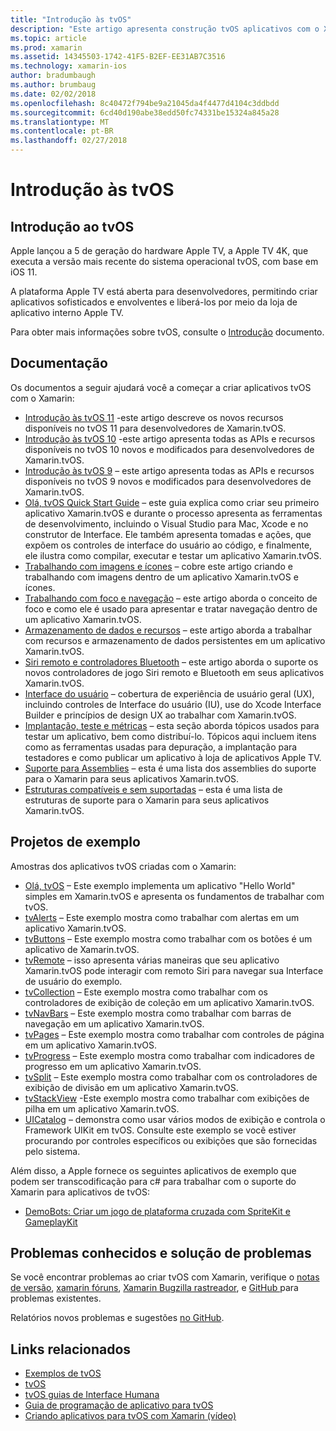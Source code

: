 ```yaml
---
title: "Introdução às tvOS"
description: "Este artigo apresenta construção tvOS aplicativos com o Xamarin."
ms.topic: article
ms.prod: xamarin
ms.assetid: 14345503-1742-41F5-B2EF-EE31AB7C3516
ms.technology: xamarin-ios
author: bradumbaugh
ms.author: brumbaug
ms.date: 02/02/2018
ms.openlocfilehash: 8c40472f794be9a21045da4f4477d4104c3ddbdd
ms.sourcegitcommit: 6cd40d190abe38edd50fc74331be15324a845a28
ms.translationtype: MT
ms.contentlocale: pt-BR
ms.lasthandoff: 02/27/2018
---
```

# <a name="introduction-to-tvos"></a>Introdução às tvOS

## <a name="introducing-tvos"></a>Introdução ao tvOS

Apple lançou a 5 de geração do hardware Apple TV, a Apple TV 4K, que executa a versão mais recente do sistema operacional tvOS, com base em iOS 11.

A plataforma Apple TV está aberta para desenvolvedores, permitindo criar aplicativos sofisticados e envolventes e liberá-los por meio da loja de aplicativo interno Apple TV.

Para obter mais informações sobre tvOS, consulte o [Introdução](~/ios/tvos/get-started/index.md) documento.

## <a name="documentation"></a>Documentação

Os documentos a seguir ajudará você a começar a criar aplicativos tvOS com o Xamarin:

- [Introdução às tvOS 11](~/ios/tvos/platform/introduction-to-tvos11.md) -este artigo descreve os novos recursos disponíveis no tvOS 11 para desenvolvedores de Xamarin.tvOS.
- [Introdução às tvOS 10](~/ios/tvos/platform/introduction-to-tvos10/index.md) -este artigo apresenta todas as APIs e recursos disponíveis no tvOS 10 novos e modificados para desenvolvedores de Xamarin.tvOS.
- [Introdução às tvOS 9](~/ios/tvos/platform/tvos9.md) – este artigo apresenta todas as APIs e recursos disponíveis no tvOS 9 novos e modificados para desenvolvedores de Xamarin.tvOS. 
- [Olá, tvOS Quick Start Guide](~/ios/tvos/get-started/hello-tvos.md) – este guia explica como criar seu primeiro aplicativo Xamarin.tvOS e durante o processo apresenta as ferramentas de desenvolvimento, incluindo o Visual Studio para Mac, Xcode e no construtor de Interface. Ele também apresenta tomadas e ações, que expõem os controles de interface do usuário ao código, e finalmente, ele ilustra como compilar, executar e testar um aplicativo Xamarin.tvOS.
- [Trabalhando com imagens e ícones](~/ios/tvos/app-fundamentals/icons-images.md) – cobre este artigo criando e trabalhando com imagens dentro de um aplicativo Xamarin.tvOS e ícones.
- [Trabalhando com foco e navegação](~/ios/tvos/app-fundamentals/navigation-focus.md) – este artigo aborda o conceito de foco e como ele é usado para apresentar e tratar navegação dentro de um aplicativo Xamarin.tvOS.
- [Armazenamento de dados e recursos](~/ios/tvos/app-fundamentals/resources-data-storage.md) – este artigo aborda a trabalhar com recursos e armazenamento de dados persistentes em um aplicativo Xamarin.tvOS.
- [Siri remoto e controladores Bluetooth](~/ios/tvos/platform/remote-bluetooth.md) – este artigo aborda o suporte os novos controladores de jogo Siri remoto e Bluetooth em seus aplicativos Xamarin.tvOS.
- [Interface do usuário](~/ios/tvos/user-interface/index.md) – cobertura de experiência de usuário geral (UX), incluindo controles de Interface do usuário (IU), use do Xcode Interface Builder e princípios de design UX ao trabalhar com Xamarin.tvOS.
- [Implantação, teste e métricas](~/ios/tvos/deploy-test/index.md) – esta seção aborda tópicos usados para testar um aplicativo, bem como distribuí-lo. Tópicos aqui incluem itens como as ferramentas usadas para depuração, a implantação para testadores e como publicar um aplicativo à loja de aplicativos Apple TV.
- [Suporte para Assemblies](~/ios/tvos/internals/assemblies.md) – esta é uma lista dos assemblies do suporte para o Xamarin para seus aplicativos Xamarin.tvOS.
- [Estruturas compatíveis e sem suportadas](~/ios/tvos/internals/frameworks.md) – esta é uma lista de estruturas de suporte para o Xamarin para seus aplicativos Xamarin.tvOS.

## <a name="sample-projects"></a>Projetos de exemplo

Amostras dos aplicativos tvOS criadas com o Xamarin:

- [Olá, tvOS](https://developer.xamarin.com/samples/monotouch/tvos/Hello-tvOS/) – Este exemplo implementa um aplicativo "Hello World" simples em Xamarin.tvOS e apresenta os fundamentos de trabalhar com tvOS.
- [tvAlerts](https://developer.xamarin.com/samples/monotouch/tvos/tvAlerts/) – Este exemplo mostra como trabalhar com alertas em um aplicativo Xamarin.tvOS.
- [tvButtons](https://developer.xamarin.com/samples/monotouch/tvos/tvButtons/) – Este exemplo mostra como trabalhar com os botões é um aplicativo de Xamarin.tvOS.
- [tvRemote](https://developer.xamarin.com/samples/monotouch/tvos/tvRemote/) – isso apresenta várias maneiras que seu aplicativo Xamarin.tvOS pode interagir com remoto Siri para navegar sua Interface de usuário do exemplo.
- [tvCollection](https://developer.xamarin.com/samples/monotouch/tvos/tvCollection/) – Este exemplo mostra como trabalhar com os controladores de exibição de coleção em um aplicativo Xamarin.tvOS.
- [tvNavBars](https://developer.xamarin.com/samples/monotouch/tvos/tvNavBars/) – Este exemplo mostra como trabalhar com barras de navegação em um aplicativo Xamarin.tvOS.
- [tvPages](https://developer.xamarin.com/samples/monotouch/tvos/tvPages/) – Este exemplo mostra como trabalhar com controles de página em um aplicativo Xamarin.tvOS.
- [tvProgress](https://developer.xamarin.com/samples/monotouch/tvos/tvProgress/) – Este exemplo mostra como trabalhar com indicadores de progresso em um aplicativo Xamarin.tvOS.
- [tvSplit](https://developer.xamarin.com/samples/monotouch/tvos/tvSplit/) – Este exemplo mostra como trabalhar com os controladores de exibição de divisão em um aplicativo Xamarin.tvOS.
- [tvStackView](https://developer.xamarin.com/samples/monotouch/tvos/tvStackView/) -Este exemplo mostra como trabalhar com exibições de pilha em um aplicativo Xamarin.tvOS.
- [UICatalog](https://developer.xamarin.com/samples/monotouch/tvos/UICatalog/) – demonstra como usar vários modos de exibição e controla o Framework UIKit em tvOS. Consulte este exemplo se você estiver procurando por controles específicos ou exibições que são fornecidas pelo sistema.

Além disso, a Apple fornece os seguintes aplicativos de exemplo que podem ser transcodificação para c# para trabalhar com o suporte do Xamarin para aplicativos de tvOS:

- [DemoBots: Criar um jogo de plataforma cruzada com SpriteKit e GameplayKit](https://developer.apple.com/library/prerelease/tvos/samplecode/DemoBots/)

## <a name="known-issues-and-troubleshooting"></a>Problemas conhecidos e solução de problemas

Se você encontrar problemas ao criar tvOS com Xamarin, verifique o [notas de versão](http://releases.xamarin.com/), [xamarin fóruns](https://forums.xamarin.com/categories/ios), [Xamarin Bugzilla rastreador](https://bugzilla.xamarin.com/query.cgi?product=iOS), e [GitHub ](https://github.com/xamarin/xamarin-macios/issues) para problemas existentes. 

Relatórios novos problemas e sugestões [no GitHub](https://github.com/xamarin/xamarin-macios/issues). 


## <a name="related-links"></a>Links relacionados

- [Exemplos de tvOS](https://developer.xamarin.com/samples/tvos/all/)
- [tvOS](https://developer.apple.com/tvos/)
- [tvOS guias de Interface Humana](https://developer.apple.com/tvos/human-interface-guidelines/)
- [Guia de programação de aplicativo para tvOS](https://developer.apple.com/library/prerelease/tvos/documentation/General/Conceptual/AppleTV_PG/)
- [Criando aplicativos para tvOS com Xamarin (vídeo)](https://university.xamarin.com/lightninglectures/tvos-with-xamarin)
